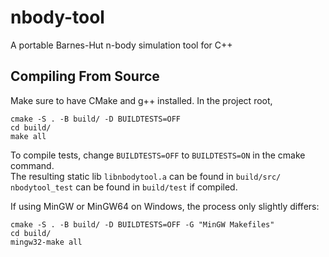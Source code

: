 # nbody-tool
A portable Barnes-Hut n-body simulation tool for C++

## Compiling From Source
Make sure to have CMake and g++ installed.
In the project root,
```
cmake -S . -B build/ -D BUILDTESTS=OFF
cd build/
make all
```
To compile tests, change `BUILDTESTS=OFF` to `BUILDTESTS=ON` in the cmake command.\
The resulting static lib `libnbodytool.a` can be found in `build/src/`\
`nbodytool_test` can be found in `build/test` if compiled.

If using MinGW or MinGW64 on Windows, the process only slightly differs:
```
cmake -S . -B build/ -D BUILDTESTS=OFF -G "MinGW Makefiles"
cd build/
mingw32-make all
```
